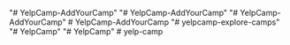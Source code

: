"# YelpCamp-AddYourCamp" 
"# YelpCamp-AddYourCamp" 
"# YelpCamp-AddYourCamp" 
#   Y e l p C a m p - A d d Y o u r C a m p  
 "# yelpcamp-explore-camps" 
"# YelpCamp" 
"# YelpCamp" 
#   y e l p - c a m p  
 